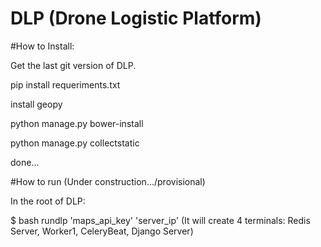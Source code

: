 # DLP (Drone Logistic Platform)

#How to Install:

Get the last git version of DLP.

pip install requeriments.txt

install geopy

python manage.py bower-install

python manage.py collectstatic

done...



#How to run (Under construction.../provisional)

In the root of DLP:

$ bash rundlp 'maps_api_key' 'server_ip' (It will create 4 terminals: Redis Server, Worker1, CeleryBeat, Django Server)
